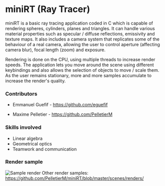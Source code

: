 # miniRT (Ray Tracer)

miniRT is a basic ray tracing application coded in C which is capable of rendering spheres, cylinders, planes and triangles. It can handle various material properties such as specular / diffuse reflections, emissivity and texture maps. It also includes a camera system that replicates some of the behaviour of a real camera, allowing the user to control aperture (affecting camera blur), focal length (zoom) and exposure.

Rendering is done on the CPU, using multiple threads to increase render speeds. The application lets you move around the scene using different keybindings and also allows the selection of objects to move / scale them. As the user remains stationary, more and more samples accumulate to increase the render's quality.

### Contributors

- Emmanuel Guefif - https://github.com/eguefif

- Maxime Pelletier - https://github.com/PelletierM

### Skills involved

- Linear algebra
- Geometrical optics
- Teamwork and communication

### Render sample

![Sample render](https://github.com/PelletierM/miniRT/blob/master/scenes/renders/spheres.png?raw=true)
Other render samples: https://github.com/PelletierM/miniRT/blob/master/scenes/renders/
